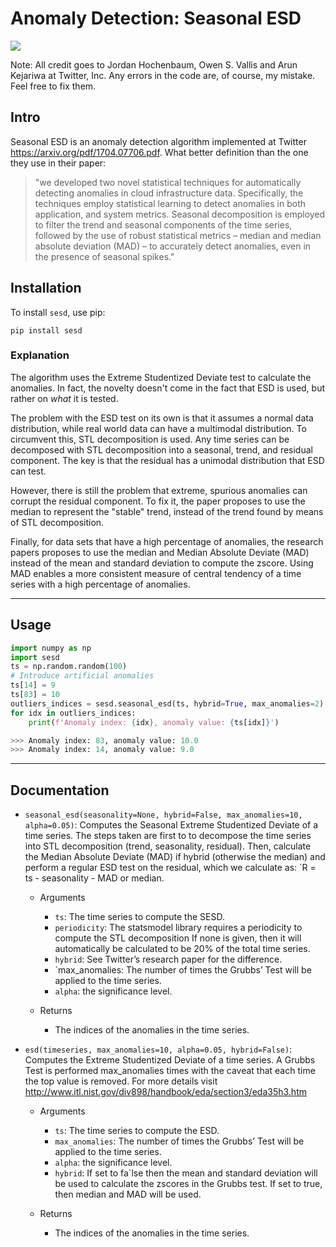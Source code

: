 # Anomaly Detection: Seasonal ESD
<a href="https://travis-ci.com/nachonavarro/seasonal-esd-anomaly-detection.svg?branch=master"><img src="https://travis-ci.com/nachonavarro/seasonal-esd-anomaly-detection.svg?branch=master" /></a>

Note: All credit goes to Jordan Hochenbaum, Owen S. Vallis and Arun Kejariwa at Twitter, Inc. Any errors in the code are, of course, my mistake. Feel free to fix them.

## Intro
Seasonal ESD is an anomaly detection algorithm implemented at Twitter https://arxiv.org/pdf/1704.07706.pdf. What better definition than the one they use in their paper:

> "we developed two novel statistical techniques
> for automatically detecting anomalies in cloud infrastructure
> data. Specifically, the techniques employ statistical learning
> to detect anomalies in both application, and system metrics.
> Seasonal decomposition is employed to filter the trend and
> seasonal components of the time series, followed by the use
> of robust statistical metrics – median and median absolute
> deviation (MAD) – to accurately detect anomalies, even in
> the presence of seasonal spikes."

## Installation

To install `sesd`, use pip:

```
pip install sesd
```


### Explanation
The algorithm uses the Extreme Studentized Deviate test to calculate the anomalies. In fact, the novelty doesn't come
in the fact that ESD is used, but rather on _what_ it is tested.

The problem with the ESD test on its own is that it assumes a normal data distribution, while real world data can have a multimodal distribution. To circumvent this, STL decomposition is used. Any time series can be decomposed with STL decomposition into a seasonal, trend, and residual component. The key is that the residual has a unimodal distribution that ESD can test. 

However, there is still the problem that extreme, spurious anomalies can corrupt the residual component. To fix it, the paper proposes to use the median to represent the "stable" trend, instead of the trend found by means of STL decomposition.

Finally, for data sets that have a high percentage of anomalies, the research papers proposes to use the median and Median Absolute Deviate (MAD) instead of the mean and standard deviation to compute the zscore. Using MAD enables a more consistent measure of central tendency of a time series with a high percentage of anomalies.

---

## Usage

```python
import numpy as np
import sesd
ts = np.random.random(100)
# Introduce artificial anomalies
ts[14] = 9
ts[83] = 10
outliers_indices = sesd.seasonal_esd(ts, hybrid=True, max_anomalies=2)
for idx in outliers_indices:
    print(f'Anomaly index: {idx}, anomaly value: {ts[idx]}')

>>> Anomaly index: 83, anomaly value: 10.0
>>> Anomaly index: 14, anomaly value: 9.0
```

--- 

## Documentation


* `seasonal_esd(seasonality=None, hybrid=False, max_anomalies=10, alpha=0.05)`: Computes the Seasonal Extreme Studentized Deviate of a time series. The steps taken are first to to decompose the time series into STL decomposition (trend, seasonality, residual). Then, calculate the Median Absolute Deviate (MAD) if hybrid (otherwise the median) and perform a regular ESD test on the residual, which we calculate as: `R = ts - seasonality - MAD or median.

    * Arguments

        * `ts`: The time series to compute the SESD.
        * `periodicity`: The statsmodel library requires a periodicity to compute the STL decomposition If none is given, then it will automatically be calculated to be 20% of the total time series.
        * `hybrid`: See Twitter’s research paper for the difference.
        * `max_anomalies: The number of times the Grubbs’ Test will be applied to the time series.
        * `alpha`: the significance level.
    
    * Returns

        * The indices of the anomalies in the time series.

* `esd(timeseries, max_anomalies=10, alpha=0.05, hybrid=False)`: Computes the Extreme Studentized Deviate of a time series. A Grubbs Test is performed max_anomalies times with the caveat that each time the top value is removed. For more details visit http://www.itl.nist.gov/div898/handbook/eda/section3/eda35h3.htm

    * Arguments

        * `ts`: The time series to compute the ESD.
        * `max_anomalies`: The number of times the Grubbs’ Test will be applied to the time series.
        * `alpha`: the significance level.
        * `hybrid`: If set to fa`lse then the mean and standard deviation will be used to calculate the zscores in the Grubbs test. If set to true, then median and MAD will be used.
    
    * Returns

        * The indices of the anomalies in the time series.

